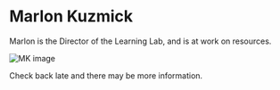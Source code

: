 # Marlon Kuzmick

Marlon is the Director of the Learning Lab, and is at work on resources.

![MK image](https://ll-show.s3.amazonaws.com/public/images/mk/IMG_4972.jpg)

Check back late and there may be more information.
